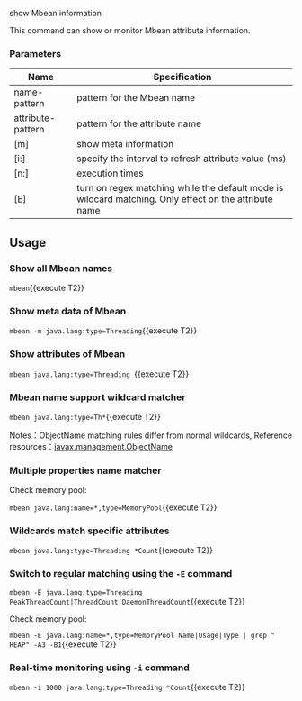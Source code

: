 show Mbean information

This command can show or monitor Mbean attribute information.

### Parameters

|  Name   | Specification  |
|  ----  | ----  |
|  name-pattern	|  pattern for the Mbean name |
|  attribute-pattern |  pattern for the attribute name |
|  [m]	|  show meta information |
|  [i:]	|  specify the interval to refresh attribute value (ms) |
|  [n:]	|  execution times |
|  [E]	|  turn on regex matching while the default mode is wildcard matching. Only effect on the attribute name |
	
## Usage

### Show all Mbean names

`mbean`{{execute T2}}

### Show meta data of Mbean

`mbean -m java.lang:type=Threading`{{execute T2}}

### Show attributes of Mbean

`mbean java.lang:type=Threading `{{execute T2}}

### Mbean name support wildcard matcher

`mbean java.lang:type=Th*`{{execute T2}}

Notes：ObjectName matching rules differ from normal wildcards, Reference resources：[javax.management.ObjectName](https://docs.oracle.com/javase/8/docs/api/javax/management/ObjectName.html?is-external=true)

### Multiple properties name matcher

Check memory pool:

`mbean java.lang:name=*,type=MemoryPool`{{execute T2}}

### Wildcards match specific attributes

`mbean java.lang:type=Threading *Count`{{execute T2}}

### Switch to regular matching using the `-E` command

`mbean -E java.lang:type=Threading PeakThreadCount|ThreadCount|DaemonThreadCount`{{execute T2}}

Check memory pool:

`mbean -E java.lang:name=*,type=MemoryPool Name|Usage|Type | grep " HEAP" -A3 -B1`{{execute T2}}

### Real-time monitoring using `-i` command

`mbean -i 1000 java.lang:type=Threading *Count`{{execute T2}}
